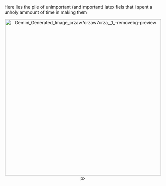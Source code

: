 Here lies the pile of unimportant (and important) latex fiels that i spent a unholy ammount of time in making them
<p align="center">
<img width="500" height="500" alt="Gemini_Generated_Image_crzaw7crzaw7crza__1_-removebg-preview" src="https://github.com/user-attachments/assets/cc864883-28c8-4f21-8492-bc44a2e0c571" />
p>
